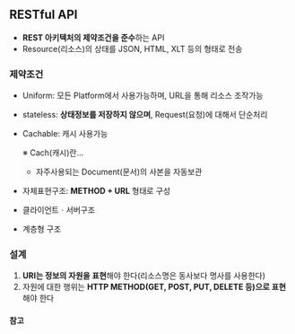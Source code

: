 ## RESTful API

- **REST 아키텍처의 제약조건을 준수**하는 API
- Resource(리소스)의 상태를 JSON, HTML, XLT 등의 형태로 전송

### 제약조건

- Uniform: 모든 Platform에서 사용가능하며, URL을 통해 리소스 조작가능
- stateless: **상태정보를 저장하지 않으며**, Request(요청)에 대해서 단순처리
- Cachable: 캐시 사용가능

  ※ Cach(캐시)란...

  - 자주사용되는 Document(문서)의 사본을 자동보관

- 자체표현구조: **METHOD + URL** 형태로 구성
- 클라이언트ㆍ서버구조
- 계층형 구조

### 설계

1. **URI는 정보의 자원을 표현**해야 한다(리소스명은 동사보다 명사를 사용한다)
2. 자원에 대한 행위는 **HTTP METHOD(GET, POST, PUT, DELETE 등)으로 표현**해야 한다

#### 참고
